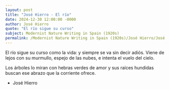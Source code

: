 ```yaml
---
layout: post
title: "José Hierro - El río"
date: 2024-12-30 12:00:00 -0000
author: José Hierro
quote: "El río sigue su curso"
subject: Modernist Nature Writing in Spain (1920s)
permalink: /Modernist Nature Writing in Spain (1920s)/José Hierro/José Hierro - El río
---
```


El río sigue su curso
como la vida:
y siempre se va
sin decir adiós.
Viene de lejos
con su murmullo,
espejo de las nubes,
e intenta el vuelo del cielo.

Los árboles lo miran
con hebras verdes de amor
y sus raíces hundidas
buscan ese abrazo
que la corriente ofrece.

- José Hierro
